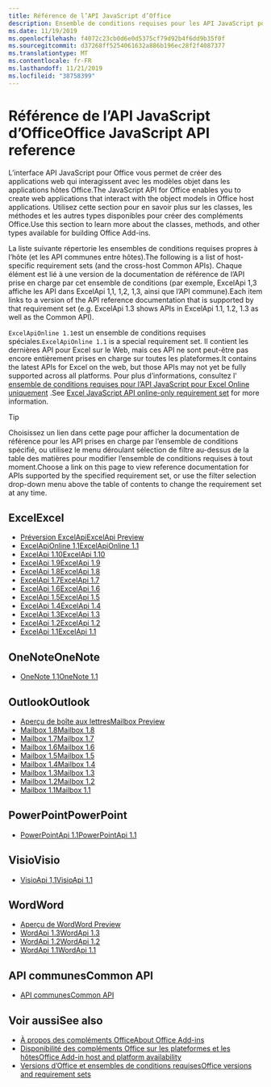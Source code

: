 ```yaml
---
title: Référence de l’API JavaScript d’Office
description: Ensemble de conditions requises pour les API JavaScript pour Office par hôte
ms.date: 11/19/2019
ms.openlocfilehash: f4072c23cb0d6e0d5375cf79d92b4f6dd9b35f0f
ms.sourcegitcommit: d37268ff5254061632a886b196ec28f2f4087377
ms.translationtype: MT
ms.contentlocale: fr-FR
ms.lasthandoff: 11/21/2019
ms.locfileid: "38758399"
---
```

# <a name="office-javascript-api-reference"></a><span data-ttu-id="c3d2b-103">Référence de l’API JavaScript d’Office</span><span class="sxs-lookup"><span data-stu-id="c3d2b-103">Office JavaScript API reference</span></span>

<span data-ttu-id="c3d2b-104">L’interface API JavaScript pour Office vous permet de créer des applications web qui interagissent avec les modèles objet dans les applications hôtes Office.</span><span class="sxs-lookup"><span data-stu-id="c3d2b-104">The JavaScript API for Office enables you to create web applications that interact with the object models in Office host applications.</span></span> <span data-ttu-id="c3d2b-105">Utilisez cette section pour en savoir plus sur les classes, les méthodes et les autres types disponibles pour créer des compléments Office.</span><span class="sxs-lookup"><span data-stu-id="c3d2b-105">Use this section to learn more about the classes, methods, and other types available for building Office Add-ins.</span></span>

<span data-ttu-id="c3d2b-106">La liste suivante répertorie les ensembles de conditions requises propres à l’hôte (et les API communes entre hôtes).</span><span class="sxs-lookup"><span data-stu-id="c3d2b-106">The following is a list of host-specific requirement sets (and the cross-host Common APIs).</span></span> <span data-ttu-id="c3d2b-107">Chaque élément est lié à une version de la documentation de référence de l’API prise en charge par cet ensemble de conditions (par exemple, ExcelApi 1,3 affiche les API dans ExcelApi 1,1, 1,2, 1,3, ainsi que l’API commune).</span><span class="sxs-lookup"><span data-stu-id="c3d2b-107">Each item links to a version of the API reference documentation that is supported by that requirement set (e.g. ExcelApi 1.3 shows APIs in ExcelApi 1.1, 1.2, 1.3 as well as the Common API).</span></span>

<span data-ttu-id="c3d2b-108">`ExcelApiOnline 1.1`est un ensemble de conditions requises spéciales.</span><span class="sxs-lookup"><span data-stu-id="c3d2b-108">`ExcelApiOnline 1.1` is a special requirement set.</span></span> <span data-ttu-id="c3d2b-109">Il contient les dernières API pour Excel sur le Web, mais ces API ne sont peut-être pas encore entièrement prises en charge sur toutes les plateformes.</span><span class="sxs-lookup"><span data-stu-id="c3d2b-109">It contains the latest APIs for Excel on the web, but those APIs may not yet be fully supported across all platforms.</span></span> <span data-ttu-id="c3d2b-110">Pour plus d’informations, consultez l' [ensemble de conditions requises pour l’API JavaScript pour Excel Online uniquement](/office/dev/add-ins/reference/requirement-sets/excel-api-online-requirement-set) .</span><span class="sxs-lookup"><span data-stu-id="c3d2b-110">See [Excel JavaScript API online-only requirement set](/office/dev/add-ins/reference/requirement-sets/excel-api-online-requirement-set) for more information.</span></span>

> [!TIP]
> <span data-ttu-id="c3d2b-111">Choisissez un lien dans cette page pour afficher la documentation de référence pour les API prises en charge par l’ensemble de conditions spécifié, ou utilisez le menu déroulant sélection de filtre au-dessus de la table des matières pour modifier l’ensemble de conditions requises à tout moment.</span><span class="sxs-lookup"><span data-stu-id="c3d2b-111">Choose a link on this page to view reference documentation for APIs supported by the specified requirement set, or use the filter selection drop-down menu above the table of contents to change the requirement set at any time.</span></span>

## <a name="excel"></a><span data-ttu-id="c3d2b-112">Excel</span><span class="sxs-lookup"><span data-stu-id="c3d2b-112">Excel</span></span>

- [<span data-ttu-id="c3d2b-113">Préversion ExcelApi</span><span class="sxs-lookup"><span data-stu-id="c3d2b-113">ExcelApi Preview</span></span>](/javascript/api/excel?view=excel-js-preview)
- [<span data-ttu-id="c3d2b-114">ExcelApiOnline 1,1</span><span class="sxs-lookup"><span data-stu-id="c3d2b-114">ExcelApiOnline 1.1</span></span>](/javascript/api/excel?view=excel-js-online)
- [<span data-ttu-id="c3d2b-115">ExcelApi 1.10</span><span class="sxs-lookup"><span data-stu-id="c3d2b-115">ExcelApi 1.10</span></span>](/javascript/api/excel?view=excel-js-1.10)
- [<span data-ttu-id="c3d2b-116">ExcelApi 1.9</span><span class="sxs-lookup"><span data-stu-id="c3d2b-116">ExcelApi 1.9</span></span>](/javascript/api/excel?view=excel-js-1.9)
- [<span data-ttu-id="c3d2b-117">ExcelApi 1.8</span><span class="sxs-lookup"><span data-stu-id="c3d2b-117">ExcelApi 1.8</span></span>](/javascript/api/excel?view=excel-js-1.8)
- [<span data-ttu-id="c3d2b-118">ExcelApi 1.7</span><span class="sxs-lookup"><span data-stu-id="c3d2b-118">ExcelApi 1.7</span></span>](/javascript/api/excel?view=excel-js-1.7)
- [<span data-ttu-id="c3d2b-119">ExcelApi 1.6</span><span class="sxs-lookup"><span data-stu-id="c3d2b-119">ExcelApi 1.6</span></span>](/javascript/api/excel?view=excel-js-1.6)
- [<span data-ttu-id="c3d2b-120">ExcelApi 1.5</span><span class="sxs-lookup"><span data-stu-id="c3d2b-120">ExcelApi 1.5</span></span>](/javascript/api/excel?view=excel-js-1.5)
- [<span data-ttu-id="c3d2b-121">ExcelApi 1.4</span><span class="sxs-lookup"><span data-stu-id="c3d2b-121">ExcelApi 1.4</span></span>](/javascript/api/excel?view=excel-js-1.4)
- [<span data-ttu-id="c3d2b-122">ExcelApi 1.3</span><span class="sxs-lookup"><span data-stu-id="c3d2b-122">ExcelApi 1.3</span></span>](/javascript/api/excel?view=excel-js-1.3)
- [<span data-ttu-id="c3d2b-123">ExcelApi 1.2</span><span class="sxs-lookup"><span data-stu-id="c3d2b-123">ExcelApi 1.2</span></span>](/javascript/api/excel?view=excel-js-1.2)
- [<span data-ttu-id="c3d2b-124">ExcelApi 1.1</span><span class="sxs-lookup"><span data-stu-id="c3d2b-124">ExcelApi 1.1</span></span>](/javascript/api/excel?view=excel-js-1.1)

## <a name="onenote"></a><span data-ttu-id="c3d2b-125">OneNote</span><span class="sxs-lookup"><span data-stu-id="c3d2b-125">OneNote</span></span>

- [<span data-ttu-id="c3d2b-126">OneNote 1,1</span><span class="sxs-lookup"><span data-stu-id="c3d2b-126">OneNote 1.1</span></span>](/javascript/api/onenote?view=onenote-js-1.1)

## <a name="outlook"></a><span data-ttu-id="c3d2b-127">Outlook</span><span class="sxs-lookup"><span data-stu-id="c3d2b-127">Outlook</span></span>

- [<span data-ttu-id="c3d2b-128">Aperçu de boîte aux lettres</span><span class="sxs-lookup"><span data-stu-id="c3d2b-128">Mailbox Preview</span></span>](/javascript/api/outlook?view=outlook-js-preview)
- [<span data-ttu-id="c3d2b-129">Mailbox 1.8</span><span class="sxs-lookup"><span data-stu-id="c3d2b-129">Mailbox 1.8</span></span>](/javascript/api/outlook?view=outlook-js-1.8)
- [<span data-ttu-id="c3d2b-130">Mailbox 1.7</span><span class="sxs-lookup"><span data-stu-id="c3d2b-130">Mailbox 1.7</span></span>](/javascript/api/outlook?view=outlook-js-1.7)
- [<span data-ttu-id="c3d2b-131">Mailbox 1.6</span><span class="sxs-lookup"><span data-stu-id="c3d2b-131">Mailbox 1.6</span></span>](/javascript/api/outlook?view=outlook-js-1.6)
- [<span data-ttu-id="c3d2b-132">Mailbox 1.5</span><span class="sxs-lookup"><span data-stu-id="c3d2b-132">Mailbox 1.5</span></span>](/javascript/api/outlook?view=outlook-js-1.5)
- [<span data-ttu-id="c3d2b-133">Mailbox 1.4</span><span class="sxs-lookup"><span data-stu-id="c3d2b-133">Mailbox 1.4</span></span>](/javascript/api/outlook?view=outlook-js-1.4)
- [<span data-ttu-id="c3d2b-134">Mailbox 1.3</span><span class="sxs-lookup"><span data-stu-id="c3d2b-134">Mailbox 1.3</span></span>](/javascript/api/outlook?view=outlook-js-1.3)
- [<span data-ttu-id="c3d2b-135">Mailbox 1.2</span><span class="sxs-lookup"><span data-stu-id="c3d2b-135">Mailbox 1.2</span></span>](/javascript/api/outlook?view=outlook-js-1.2)
- [<span data-ttu-id="c3d2b-136">Mailbox 1.1</span><span class="sxs-lookup"><span data-stu-id="c3d2b-136">Mailbox 1.1</span></span>](/javascript/api/outlook?view=outlook-js-1.1)

## <a name="powerpoint"></a><span data-ttu-id="c3d2b-137">PowerPoint</span><span class="sxs-lookup"><span data-stu-id="c3d2b-137">PowerPoint</span></span>

- [<span data-ttu-id="c3d2b-138">PowerPointApi 1.1</span><span class="sxs-lookup"><span data-stu-id="c3d2b-138">PowerPointApi 1.1</span></span>](/javascript/api/powerpoint?view=powerpoint-js-1.1)

## <a name="visio"></a><span data-ttu-id="c3d2b-139">Visio</span><span class="sxs-lookup"><span data-stu-id="c3d2b-139">Visio</span></span>

- [<span data-ttu-id="c3d2b-140">VisioApi 1,1</span><span class="sxs-lookup"><span data-stu-id="c3d2b-140">VisioApi 1.1</span></span>](/javascript/api/visio?view=visio-js-1.1)

## <a name="word"></a><span data-ttu-id="c3d2b-141">Word</span><span class="sxs-lookup"><span data-stu-id="c3d2b-141">Word</span></span>

- [<span data-ttu-id="c3d2b-142">Aperçu de Word</span><span class="sxs-lookup"><span data-stu-id="c3d2b-142">Word Preview</span></span>](/javascript/api/word?view=word-js-preview)
- [<span data-ttu-id="c3d2b-143">WordApi 1.3</span><span class="sxs-lookup"><span data-stu-id="c3d2b-143">WordApi 1.3</span></span>](/javascript/api/word?view=word-js-1.3)
- [<span data-ttu-id="c3d2b-144">WordApi 1.2</span><span class="sxs-lookup"><span data-stu-id="c3d2b-144">WordApi 1.2</span></span>](/javascript/api/word?view=word-js-1.2)
- [<span data-ttu-id="c3d2b-145">WordApi 1.1</span><span class="sxs-lookup"><span data-stu-id="c3d2b-145">WordApi 1.1</span></span>](/javascript/api/word?view=word-js-1.1)

## <a name="common-api"></a><span data-ttu-id="c3d2b-146">API communes</span><span class="sxs-lookup"><span data-stu-id="c3d2b-146">Common API</span></span>

- [<span data-ttu-id="c3d2b-147">API communes</span><span class="sxs-lookup"><span data-stu-id="c3d2b-147">Common API</span></span>](/javascript/api/office?view=common-js)

## <a name="see-also"></a><span data-ttu-id="c3d2b-148">Voir aussi</span><span class="sxs-lookup"><span data-stu-id="c3d2b-148">See also</span></span>

- [<span data-ttu-id="c3d2b-149">À propos des compléments Office</span><span class="sxs-lookup"><span data-stu-id="c3d2b-149">About Office Add-ins</span></span>](/office/dev/add-ins/overview)
- [<span data-ttu-id="c3d2b-150">Disponibilité des compléments Office sur les plateformes et les hôtes</span><span class="sxs-lookup"><span data-stu-id="c3d2b-150">Office Add-in host and platform availability</span></span>](/office/dev/add-ins/overview/office-add-in-availability)
- [<span data-ttu-id="c3d2b-151">Versions d’Office et ensembles de conditions requises</span><span class="sxs-lookup"><span data-stu-id="c3d2b-151">Office versions and requirement sets</span></span>](/office/dev/add-ins/develop/office-versions-and-requirement-sets)
